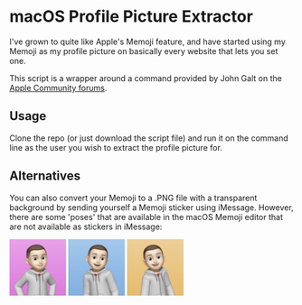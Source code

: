 # macOS Profile Picture Extractor

I've grown to quite like Apple's Memoji feature, and have started using my Memoji as my profile picture on basically every website that lets you set one. 



This script is a wrapper around a command provided by John Galt on the [Apple Community forums](https://discussions.apple.com/thread/8027172?sortBy=best). 




## Usage

Clone the repo (or just download the script file) and run it on the command line as the user you wish to extract the profile picture for. 

## Alternatives

You can also convert your Memoji to a .PNG file with a transparent background by sending yourself a Memoji sticker using iMessage. However, there are some 'poses' that are available in the macOS Memoji editor that are not available as stickers in iMessage:

<img src='/images/pic10336.jpg' width='100'>
<img src='/images/pic18403.jpg' width='100'>
<img src='/images/pic19964.jpg' width='100'>




